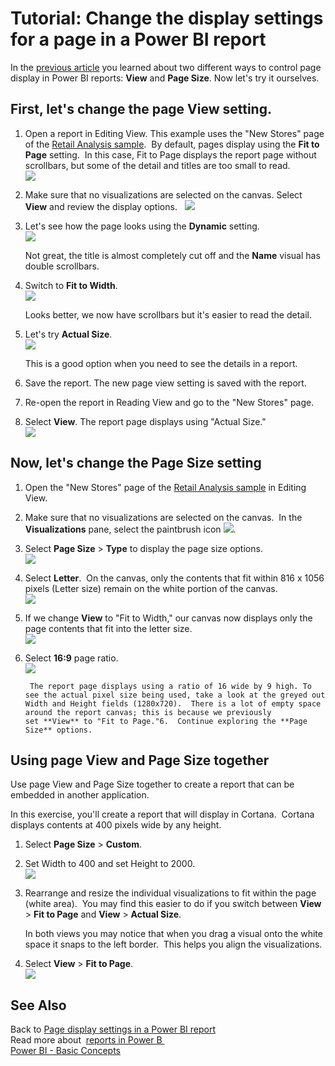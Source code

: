 ﻿<properties
   pageTitle="Tutorial: Change the display settings for a page in a Power BI report"
   description="Tutorial: Change the display settings for a page in a Power BI report"
   services="powerbi"
   documentationCenter=""
   authors="mihart"
   manager="mblythe"
   editor=""
   tags="power bi"/>

<tags
   ms.service="powerbi"
   ms.devlang="NA"
   ms.topic="article"
   ms.tgt_pltfrm="NA"
   ms.workload="powerbi"
   ms.date="12/08/2015"
   ms.author="mihart"/>

# Tutorial: Change the display settings for a page in a Power BI report  

In the [previous article](powerbi-service-change-report-display-settings.md) you learned about two different ways to control page display in Power BI reports: **View** and **Page Size**. Now let's try it ourselves.

## First, let's change the page View setting.  
1.  Open a report in Editing View. This example uses the "New Stores" page of the [Retail Analysis sample](powerbi-sample-retail-analysis-take-a-tour.md).  By default, pages display using the **Fit to Page** setting.  In this case, Fit to Page displays the report page without scrollbars, but some of the detail and titles are too small to read.    
    ![](media/powerbi-service-tutorial-change-report-display-settings/PBI_fit_to_page.png)

2.  Make sure that no visualizations are selected on the canvas. Select **View** and review the display options.  
    ![](media/powerbi-service-tutorial-change-report-display-settings/PBI_changeDisplay2.jpg)

3.  Let's see how the page looks using the **Dynamic** setting.  
    ![](media/powerbi-service-tutorial-change-report-display-settings/pbi_dynamic.png)

    Not great, the title is almost completely cut off and the **Name** visual has double scrollbars.

4.  Switch to **Fit to Width**.  
    ![](media/powerbi-service-tutorial-change-report-display-settings/pbi_fit_to_width.png)

    Looks better, we now have scrollbars but it's easier to read the detail.   

5.  Let's try **Actual Size**.  
    ![](media/powerbi-service-tutorial-change-report-display-settings/pbi_actual_size.png)  

	This is a good option when you need to see the details in a report.   

6.  Save the report. The new page view setting is saved with the report.

7.  Re-open the report in Reading View and go to the "New Stores" page.

8.  Select **View**. The report page displays using "Actual Size."  
    ![](media/powerbi-service-tutorial-change-report-display-settings/pbi_reading_view.png)

## Now, let's change the Page Size setting  
1.  Open the "New Stores" page of the [Retail Analysis sample](powerbi-sample-retail-analysis-take-a-tour.md) in Editing View.    

2.  Make sure that no visualizations are selected on the canvas.  In the **Visualizations** pane, select the paintbrush icon ![](media/powerbi-service-tutorial-change-report-display-settings/PBI_paintbrush.jpg).    

3.  Select **Page Size** &gt; **Type** to display the page size options.  
    ![](media/powerbi-service-tutorial-change-report-display-settings/pbi_size_list.png)

4.  Select **Letter**.  On the canvas, only the contents that fit within 816 x 1056 pixels (Letter size) remain on the white portion of the canvas.    
    ![](media/powerbi-service-tutorial-change-report-display-settings/PBI_changeDisplayPageSize3.jpg)

5. If we change **View** to "Fit to Width," our canvas now displays only the page contents that fit into the letter size.   
    ![](media/powerbi-service-tutorial-change-report-display-settings/PBI_changeDisplayPageSize4jpg.jpg)

6. Select **16:9** page ratio.  
        ![](media/powerbi-service-tutorial-change-report-display-settings/PBI_changeDisplayPageSize2.jpg)

        The report page displays using a ratio of 16 wide by 9 high. To see the actual pixel size being used, take a look at the greyed out Width and Height fields (1280x720).  There is a lot of empty space around the report canvas; this is because we previously set **View** to "Fit to Page."6.  Continue exploring the **Page Size** options.

## Using page View and Page Size together  
Use page View and Page Size together to create a report that can be embedded in another application.  

In this exercise, you'll create a report that will display in Cortana.  Cortana displays contents at 400 pixels wide by any height.  

1.  Select **Page Size** &gt; **Custom**.

2.  Set Width to 400 and set Height to 2000.  
    ![](media/powerbi-service-tutorial-change-report-display-settings/PBI_changeDisplayBoth1.jpg)

3.  Rearrange and resize the individual visualizations to fit within the page (white area).  You may find this easier to do if you switch between **View** &gt; **Fit to Page** and **View** &gt; **Actual Size**. 

    In both views you may notice that when you drag a visual onto the white space it snaps to the left border.  This helps you align the visualizations.

4.  Select **View** &gt; **Fit to Page**.  
    ![](media/powerbi-service-tutorial-change-report-display-settings/PBI_changeDisplayBoth3.jpg)

## See Also  
Back to [Page display settings in a Power BI report](powerbi-service-change-report-display-settings.md)  
Read more about  [reports in Power B ](powerbi-service-reports.md)  
[Power BI - Basic Concepts](powerbi-service-basic-concepts.md)  
